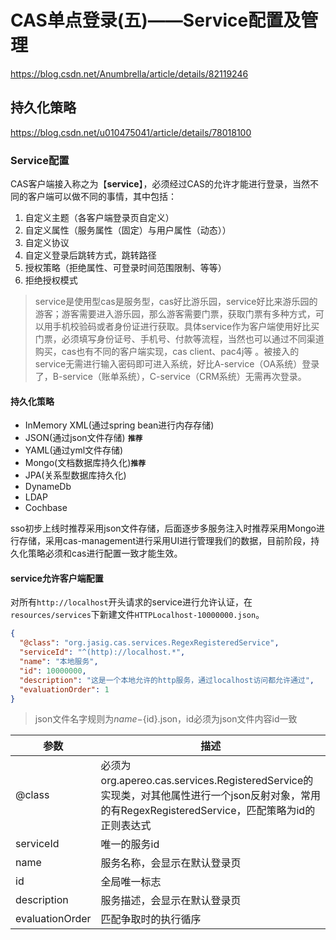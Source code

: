 

# CAS单点登录(五)——Service配置及管理

https://blog.csdn.net/Anumbrella/article/details/82119246



## 持久化策略

https://blog.csdn.net/u010475041/article/details/78018100



### Service配置

CAS客户端接入称之为【**service**】，必须经过CAS的允许才能进行登录，当然不同的客户端可以做不同的事情，其中包括：

1. 自定义主题（各客户端登录页自定义）
2. 自定义属性（服务属性（固定）与用户属性（动态））
3. 自定义协议
4. 自定义登录后跳转方式，跳转路径
5. 授权策略（拒绝属性、可登录时间范围限制、等等）
6. 拒绝授权模式

> service是使用型cas是服务型，cas好比游乐园，service好比来游乐园的游客；游客需要进入游乐园，那么游客需要门票，获取门票有多种方式，可以用手机校验码或者身份证进行获取。具体service作为客户端使用好比买门票，必须填写身份证号、手机号、付款等流程，当然也可以通过不同渠道购买，cas也有不同的客户端实现，cas client、pac4j等 。被接入的service无需进行输入密码即可进入系统，好比A-service（OA系统）登录了，B-service（账单系统），C-service（CRM系统）无需再次登录。

#### 持久化策略

- InMemory XML(通过spring bean进行内存存储)
- JSON(通过json文件存储) **`推荐`**
- YAML(通过yml文件存储)
- Mongo(文档数据库持久化)**`推荐`** 
- JPA(关系型数据库持久化)
- DynameDb
- LDAP
- Cochbase

sso初步上线时推荐采用json文件存储，后面逐步多服务注入时推荐采用Mongo进行存储，采用cas-management进行采用UI进行管理我们的数据，目前阶段，持久化策略必须和cas进行配置一致才能生效。

#### service允许客户端配置

对所有`http://localhost`开头请求的service进行允许认证，在`resources/services`下新建文件`HTTPLocalhost-10000000.json`。

```json
{
  "@class": "org.jasig.cas.services.RegexRegisteredService",
  "serviceId": "^(http)://localhost.*",
  "name": "本地服务",
  "id": 10000000,
  "description": "这是一个本地允许的http服务，通过localhost访问都允许通过",
  "evaluationOrder": 1
}
```

> json文件名字规则为${name}-${id}.json，id必须为json文件内容id一致

| 参数            | 描述                                                         |
| --------------- | ------------------------------------------------------------ |
| @class          | 必须为org.apereo.cas.services.RegisteredService的实现类，对其他属性进行一个json反射对象，常用的有RegexRegisteredService，匹配策略为id的正则表达式 |
| serviceId       | 唯一的服务id                                                 |
| name            | 服务名称，会显示在默认登录页                                 |
| id              | 全局唯一标志                                                 |
| description     | 服务描述，会显示在默认登录页                                 |
| evaluationOrder | 匹配争取时的执行循序                                         |
